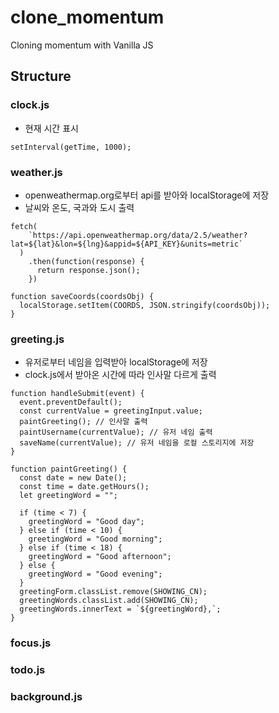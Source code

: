 # clone_momentum

Cloning momentum with Vanilla JS

## Structure

### **clock.js**

- 현재 시간 표시

```
setInterval(getTime, 1000);
```

### **weather.js**

- openweathermap.org로부터 api를 받아와 localStorage에 저장
- 날씨와 온도, 국과와 도시 출력

```
fetch(
    `https://api.openweathermap.org/data/2.5/weather?lat=${lat}&lon=${lng}&appid=${API_KEY}&units=metric`
  )
    .then(function(response) {
      return response.json();
    })
```

```
function saveCoords(coordsObj) {
  localStorage.setItem(COORDS, JSON.stringify(coordsObj));
}
```

### **greeting.js**

- 유저로부터 네임을 입력받아 localStorage에 저장
- clock.js에서 받아온 시간에 따라 인사말 다르게 출력

```
function handleSubmit(event) {
  event.preventDefault();
  const currentValue = greetingInput.value;
  paintGreeting(); // 인사말 출력
  paintUsername(currentValue); // 유저 네임 출력
  saveName(currentValue); // 유저 네임을 로컬 스토리지에 저장
}
```

```
function paintGreeting() {
  const date = new Date();
  const time = date.getHours();
  let greetingWord = "";

  if (time < 7) {
    greetingWord = "Good day";
  } else if (time < 10) {
    greetingWord = "Good morning";
  } else if (time < 18) {
    greetingWord = "Good afternoon";
  } else {
    greetingWord = "Good evening";
  }
  greetingForm.classList.remove(SHOWING_CN);
  greetingWords.classList.add(SHOWING_CN);
  greetingWords.innerText = `${greetingWord},`;
}
```

### **focus.js**

### **todo.js**

### **background.js**

